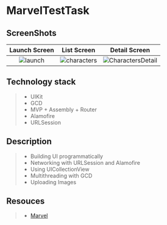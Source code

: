 # MarvelTestTask
## ScreenShots 
|  Launch Screen  |   List Screen   | Detail Screen |
|:---------------:|:---------------:|:-------------:|
![launch](https://user-images.githubusercontent.com/79376473/182605690-fe573a27-d580-4a66-9a7d-ec2097ccbd10.png)|![characters](https://user-images.githubusercontent.com/79376473/182606434-5bd0cc71-c01d-4a5e-a370-c6bff7b170a5.png)|![CharactersDetail](https://user-images.githubusercontent.com/79376473/183140987-d8bce08e-674f-4cef-8193-87ab7b5bfaf0.png)
## Technology stack
> - UIKit
> - GCD
> - MVP + Assembly + Router
> - Alamofire
> - URLSession

## Description
> - Building UI programmatically
> - Networking with URLSession and Alamofire
> - Using UICollectionView
> - Multithreading with GCD
> - Uploading Images 

## Resouces
> - [Marvel](https://developer.marvel.com)
